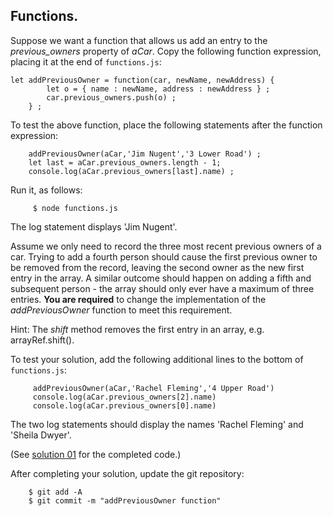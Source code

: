 ## Functions.

Suppose we want a function that allows us add an entry to the *previous_owners* property of *aCar*. Copy the following function expression, placing it at the end of `functions.js`:

	let addPreviousOwner = function(car, newName, newAddress) {
			let o = { name : newName, address : newAddress } ;
			car.previous_owners.push(o) ;
		} ;

To test the above function, place the following statements after the function expression:

		addPreviousOwner(aCar,'Jim Nugent','3 Lower Road') ;
		let last = aCar.previous_owners.length - 1;
		console.log(aCar.previous_owners[last].name) ;

Run it, as follows:

         $ node functions.js

The log statement displays 'Jim Nugent'.

Assume we only need to record the three most recent previous owners of a car. Trying to add a fourth person should cause the first previous owner to be removed from the record, leaving the second owner as the new first entry in the array. A similar outcome should happen on adding a fifth and subsequent person - the array should only ever have a maximum of three entries. __You are required__ to change the implementation of the *addPreviousOwner* function to meet this requirement. 

Hint: The *shift* method removes the first entry in an array, e.g. arrayRef.shift().

To test your solution, add the following additional lines to the bottom of `functions.js`:

		 addPreviousOwner(aCar,'Rachel Fleming','4 Upper Road') 
		 console.log(aCar.previous_owners[2].name) 
		 console.log(aCar.previous_owners[0].name) 

The two log statements should display the names 'Rachel Fleming' and 'Sheila Dwyer'.

(See [solution 01][solution] for the completed code.)

After completing your solution, update the git repository:
 
        $ git add -A
        $ git commit -m "addPreviousOwner function"

[solution]: ./index.html#/Solutions
